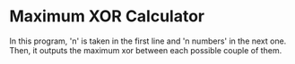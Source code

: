 # Maximum XOR Calculator
In this program, 'n' is taken in the first line and 'n numbers' in the next one.  
Then, it outputs the maximum xor between each possible couple of them.
